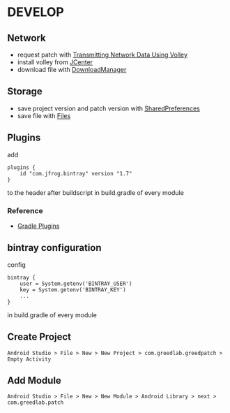 # DEVELOP

## Network

* request patch with [Transmitting Network Data Using Volley](https://developer.android.com/training/volley/index.html)
* install volley from [JCenter](https://bintray.com/android/android-utils/com.android.volley.volley)
* download file with [DownloadManager](https://developer.android.com/reference/android/app/DownloadManager.html)

## Storage

* save project version and patch version with [SharedPreferences](https://developer.android.com/training/basics/data-storage/shared-preferences.html)
* save file with [Files](https://developer.android.com/training/basics/data-storage/files.html)

## Plugins

add

```
plugins {
    id "com.jfrog.bintray" version "1.7"
}
```

to the header after buildscript in build.gradle of every module

### Reference

* [Gradle Plugins](https://docs.gradle.org/2.10/userguide/plugins.html)

## bintray configuration

config

```
bintray {
    user = System.getenv('BINTRAY_USER')
    key = System.getenv('BINTRAY_KEY')
    ...
}
```

 in build.gradle of every module

## Create Project

```
Android Studio > File > New > New Project > com.greedlab.greedpatch > Empty Activity
```

## Add Module

```
Android Studio > File > New > New Module > Android Library > next > com.greedlab.patch
```
